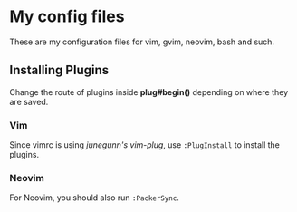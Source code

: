 # My config files
These are my configuration files for vim, gvim, neovim, bash and such.

## Installing Plugins
Change the route of plugins inside **plug#begin()** depending on where they are saved.

### Vim
Since vimrc is using *junegunn's vim-plug*, use `:PlugInstall` to install the plugins.

### Neovim
For Neovim, you should also run `:PackerSync`.
